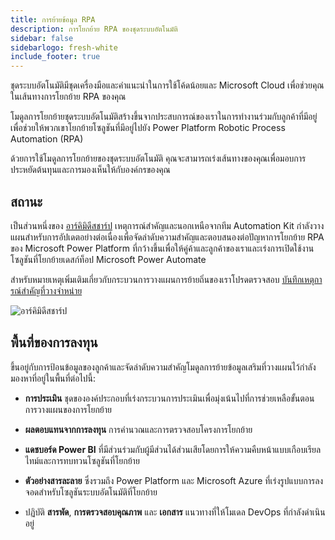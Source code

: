 ```yaml
---
title: การย้ายข้อมูล RPA
description: การโยกย้าย RPA ของชุดระบบอัตโนมัติ
sidebar: false
sidebarlogo: fresh-white
include_footer: true
---
```

ชุดระบบอัตโนมัติมีชุดเครื่องมือและคําแนะนําในการใช้โค้ดน้อยและ Microsoft Cloud เพื่อช่วยคุณในเส้นทางการโยกย้าย RPA ของคุณ

โมดูลการโยกย้ายชุดระบบอัตโนมัติสร้างขึ้นจากประสบการณ์ของเราในการทํางานร่วมกับลูกค้าที่มีอยู่เพื่อช่วยให้พวกเขาโยกย้ายโซลูชันที่มีอยู่ไปยัง Power Platform Robotic Process Automation (RPA)

ด้วยการใช้โมดูลการโยกย้ายของชุดระบบอัตโนมัติ คุณจะสามารถเร่งเส้นทางของคุณเพื่อมอบการประหยัดต้นทุนและการมองเห็นให้กับองค์กรของคุณ

## สถานะ

เป็นส่วนหนึ่งของ [อาร์คิมิดีสชาร์ป](/th/releases/november-2022) เหตุการณ์สําคัญและนอกเหนือจากทีม Automation Kit กําลังวางแผนสําหรับการอัปเดตอย่างต่อเนื่องเพื่อจัดลําดับความสําคัญและตอบสนองต่อปัญหาการโยกย้าย RPA ของ Microsoft Power Platform ที่กว้างขึ้นเพื่อให้คู่ค้าและลูกค้าของเราและเร่งการเปิดใช้งานโซลูชันที่โยกย้ายเดสก์ท็อป Microsoft Power Automate

สําหรับหมายเหตุเพิ่มเติมเกี่ยวกับกระบวนการวางแผนการย้ายถิ่นของเราโปรดตรวจสอบ [บันทึกเหตุการณ์สําคัญที่วางจําหน่าย](/th/releases/milestones)

![อาร์คิมิดีสชาร์ป](/images/sharp-archimedies.png)

## พื้นที่ของการลงทุน

ขึ้นอยู่กับการป้อนข้อมูลของลูกค้าและจัดลําดับความสําคัญโมดูลการย้ายข้อมูลเสริมที่วางแผนไว้กําลังมองหาที่อยู่ในพื้นที่ต่อไปนี้:

- **การประเมิน** ชุดขององค์ประกอบที่เร่งกระบวนการประเมินเพื่อมุ่งเน้นไปที่การช่วยเหลือขั้นตอนการวางแผนของการโยกย้าย

- **ผลตอบแทนจากการลงทุน** การคํานวณและการตรวจสอบโครงการโยกย้าย

- **แดชบอร์ด Power BI** ที่มีส่วนร่วมกับผู้มีส่วนได้ส่วนเสียโดยการให้ความคืบหน้าแบบเกือบเรียลไทม์และการทบทวนโซลูชันที่โยกย้าย

- **ตัวอย่างสารละลาย** ซึ่งรวมถึง Power Platform และ Microsoft Azure ที่เร่งรูปแบบการลงจอดสําหรับโซลูชันระบบอัตโนมัติที่โยกย้าย

- ปฏิบัติ **สารพัด**, **การตรวจสอบคุณภาพ** และ **เอกสาร** แนวทางที่ให้โมเดล DevOps ที่กําลังดําเนินอยู่
